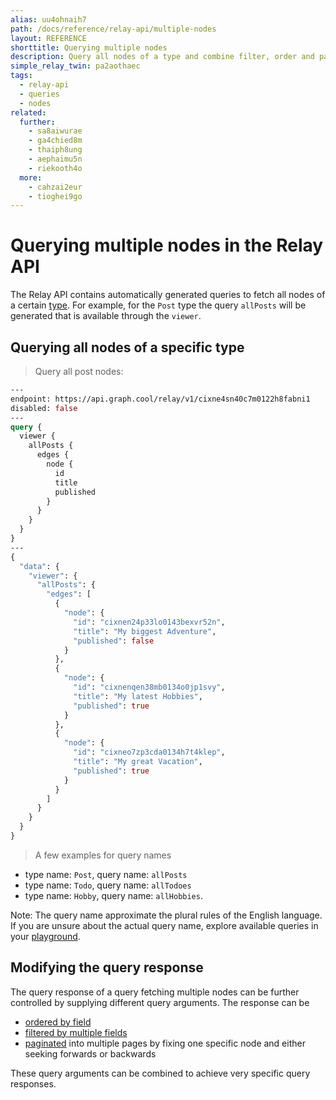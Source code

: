 ```yaml
---
alias: uu4ohnaih7
path: /docs/reference/relay-api/multiple-nodes
layout: REFERENCE
shorttitle: Querying multiple nodes
description: Query all nodes of a type and combine filter, order and pagination query arguments to exactly define what data you want to fetch.
simple_relay_twin: pa2aothaec
tags:
  - relay-api
  - queries
  - nodes
related:
  further:
    - sa8aiwurae
    - ga4chied8m
    - thaiph8ung
    - aephaimu5n
    - riekooth4o
  more:
    - cahzai2eur
    - tioghei9go
---
```


# Querying multiple nodes in the Relay API

The Relay API contains automatically generated queries to fetch all nodes of a certain [type](!alias-ij2choozae). For example, for the `Post` type the query `allPosts` will be generated that is available through the `viewer`.

## Querying all nodes of a specific type

> Query all post nodes:

```graphql
---
endpoint: https://api.graph.cool/relay/v1/cixne4sn40c7m0122h8fabni1
disabled: false
---
query {
  viewer {
    allPosts {
      edges {
        node {
          id
          title
          published
        }
      }
    }
  }
}
---
{
  "data": {
    "viewer": {
      "allPosts": {
        "edges": [
          {
            "node": {
              "id": "cixnen24p33lo0143bexvr52n",
              "title": "My biggest Adventure",
              "published": false
            }
          },
          {
            "node": {
              "id": "cixnenqen38mb0134o0jp1svy",
              "title": "My latest Hobbies",
              "published": true
            }
          },
          {
            "node": {
              "id": "cixneo7zp3cda0134h7t4klep",
              "title": "My great Vacation",
              "published": true
            }
          }
        ]
      }
    }
  }
}
```

> A few examples for query names
* type name: `Post`, query name: `allPosts`
* type name: `Todo`, query name: `allTodoes`
* type name: `Hobby`, query name: `allHobbies`.

Note: The query name approximate the plural rules of the English language. If you are unsure about the actual query name, explore available queries in your [playground](!alias-uh8shohxie#playground).

## Modifying the query response

The query response of a query fetching multiple nodes can be further controlled by supplying different query arguments. The response can be

* [ordered by field](!alias-sa8aiwurae)
* [filtered by multiple fields](!alias-aephaimu5n)
* [paginated](!alias-riekooth4o) into multiple pages by fixing one specific node and either seeking forwards or backwards

These query arguments can be combined to achieve very specific query responses.
